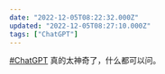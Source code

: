 ```yaml
---
date: "2022-12-05T08:22:32.000Z"
updated: "2022-12-05T08:27:10.000Z"
tags: ["ChatGPT"]
---
```


[#ChatGPT](/tags/ChatGpt) 真的太神奇了，什么都可以问。
